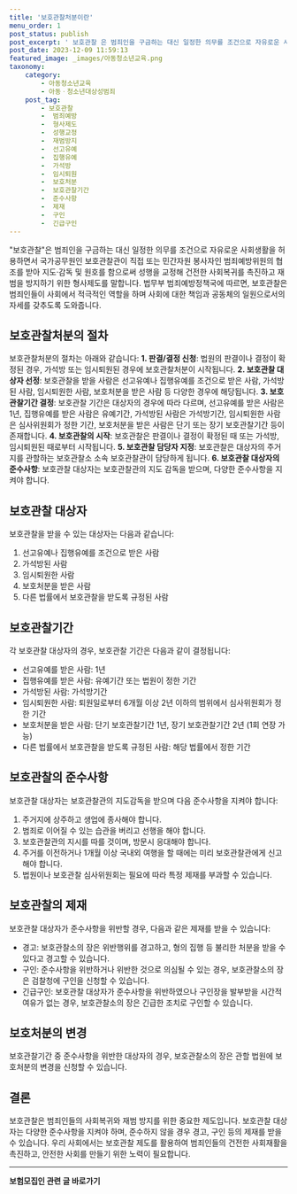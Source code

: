 ```yaml
---
title: '보호관찰처분이란'
menu_order: 1
post_status: publish
post_excerpt: ' 보호관찰 은 범죄인을 구금하는 대신 일정한 의무를 조건으로 자유로운 사회생활을 허용하면서 국가공무원인 보호관찰관이 직접 또는 민간자원 봉사자인 범죄예방위원의 협조를 받아 지도 감독 및 원호를 함으로써 성행을 교정해 건전한 사회복귀를 촉진하고 재범을 방지하기 위한 형사제도를 말합니다. 법무부 범죄예방정책국에 따르면, 보호관찰은 범죄인들이 사회에서 적극적인 역할을 하며 사회에 대한 책임과 공동체의 일원으로서의 자세를 갖추도록 도와줍니다.'
post_date: 2023-12-09 11:59:13
featured_image: _images/아동청소년교육.png
taxonomy:
    category:
        - 아동청소년교육
        - 아동ㆍ청소년대상성범죄
    post_tag:
        - 보호관찰
        -  범죄예방
        -  형사제도
        -  성행교정
        -  재범방지
        -  선고유예
        -  집행유예
        -  가석방
        -  임시퇴원
        -  보호처분
        -  보호관찰기간
        -  준수사항
        -  제재
        -  구인
        -  긴급구인
---
```


"보호관찰"은 범죄인을 구금하는 대신 일정한 의무를 조건으로 자유로운 사회생활을 허용하면서 국가공무원인 보호관찰관이 직접 또는 민간자원 봉사자인 범죄예방위원의 협조를 받아 지도·감독 및 원호를 함으로써 성행을 교정해 건전한 사회복귀를 촉진하고 재범을 방지하기 위한 형사제도를 말합니다. 법무부 범죄예방정책국에 따르면, 보호관찰은 범죄인들이 사회에서 적극적인 역할을 하며 사회에 대한 책임과 공동체의 일원으로서의 자세를 갖추도록 도와줍니다.

## 보호관찰처분의 절차
보호관찰처분의 절차는 아래와 같습니다:
**1. 판결/결정 신청**: 법원의 판결이나 결정이 확정된 경우, 가석방 또는 임시퇴원된 경우에 보호관찰처분이 시작됩니다.
**2. 보호관찰 대상자 선정**: 보호관찰을 받을 사람은 선고유예나 집행유예를 조건으로 받은 사람, 가석방된 사람, 임시퇴원한 사람, 보호처분을 받은 사람 등 다양한 경우에 해당됩니다.
**3. 보호관찰기간 결정**: 보호관찰 기간은 대상자의 경우에 따라 다르며, 선고유예를 받은 사람은 1년, 집행유예를 받은 사람은 유예기간, 가석방된 사람은 가석방기간, 임시퇴원한 사람은 심사위원회가 정한 기간, 보호처분을 받은 사람은 단기 또는 장기 보호관찰기간 등이 존재합니다.
**4. 보호관찰의 시작**: 보호관찰은 판결이나 결정이 확정된 때 또는 가석방, 임시퇴원된 때로부터 시작됩니다.
**5. 보호관찰 담당자 지정**: 보호관찰은 대상자의 주거지를 관할하는 보호관찰소 소속 보호관찰관이 담당하게 됩니다.
**6. 보호관찰 대상자의 준수사항**: 보호관찰 대상자는 보호관찰관의 지도 감독을 받으며, 다양한 준수사항을 지켜야 합니다.

## 보호관찰 대상자
보호관찰을 받을 수 있는 대상자는 다음과 같습니다:
1. 선고유예나 집행유예를 조건으로 받은 사람
2. 가석방된 사람
3. 임시퇴원한 사람
4. 보호처분을 받은 사람
5. 다른 법률에서 보호관찰을 받도록 규정된 사람

## 보호관찰기간
각 보호관찰 대상자의 경우, 보호관찰 기간은 다음과 같이 결정됩니다:
- 선고유예를 받은 사람: 1년
- 집행유예를 받은 사람: 유예기간 또는 법원이 정한 기간
- 가석방된 사람: 가석방기간
- 임시퇴원한 사람: 퇴원일로부터 6개월 이상 2년 이하의 범위에서 심사위원회가 정한 기간
- 보호처분을 받은 사람: 단기 보호관찰기간 1년, 장기 보호관찰기간 2년 (1회 연장 가능)
- 다른 법률에서 보호관찰을 받도록 규정된 사람: 해당 법률에서 정한 기간

## 보호관찰의 준수사항
보호관찰 대상자는 보호관찰관의 지도감독을 받으며 다음 준수사항을 지켜야 합니다:
1. 주거지에 상주하고 생업에 종사해야 합니다.
2. 범죄로 이어질 수 있는 습관을 버리고 선행을 해야 합니다.
3. 보호관찰관의 지시를 따를 것이며, 방문시 응대해야 합니다.
4. 주거를 이전하거나 1개월 이상 국내외 여행을 할 때에는 미리 보호관찰관에게 신고해야 합니다.
5. 법원이나 보호관찰 심사위원회는 필요에 따라 특정 제재를 부과할 수 있습니다.

## 보호관찰의 제재
보호관찰 대상자가 준수사항을 위반할 경우, 다음과 같은 제재를 받을 수 있습니다:
- 경고: 보호관찰소의 장은 위반행위를 경고하고, 형의 집행 등 불리한 처분을 받을 수 있다고 경고할 수 있습니다.
- 구인: 준수사항을 위반하거나 위반한 것으로 의심될 수 있는 경우, 보호관찰소의 장은 검찰청에 구인을 신청할 수 있습니다.
- 긴급구인: 보호관찰 대상자가 준수사항을 위반하였으나 구인장을 발부받을 시간적 여유가 없는 경우, 보호관찰소의 장은 긴급한 조치로 구인할 수 있습니다.

## 보호처분의 변경
보호관찰기간 중 준수사항을 위반한 대상자의 경우, 보호관찰소의 장은 관할 법원에 보호처분의 변경을 신청할 수 있습니다.

## 결론
보호관찰은 범죄인들의 사회복귀와 재범 방지를 위한 중요한 제도입니다. 보호관찰 대상자는 다양한 준수사항을 지켜야 하며, 준수하지 않을 경우 경고, 구인 등의 제재를 받을 수 있습니다. 우리 사회에서는 보호관찰 제도를 활용하여 범죄인들의 건전한 사회재활을 촉진하고, 안전한 사회를 만들기 위한 노력이 필요합니다.
<!-- wp:separator -->
<hr class="wp-block-separator has-alpha-channel-opacity"/>
<!-- /wp:separator -->

<!-- wp:group {"backgroundColor":"base","layout":{"type":"constrained"}} -->
<div class="wp-block-group has-base-background-color has-background"><!-- wp:paragraph {"align":"center","fontSize":"medium"} -->
<p class="has-text-align-center has-large-font-size"><strong>보험모집인 관련 글 바로가기</strong></p>
<!-- /wp:paragraph -->


<!-- wp:latest-posts
{"categories":[{"id":15486,"count":19,"description":"","link":"https://uknowlaw.com/category/%eb%b3%b4%ed%97%98%eb%aa%a8%ec%a7%91%ec%9d%b8/","name":"보험모집인","slug":"보험모집인","taxonomy":"category","parent":0,"meta":[],"_links":{"self":[{"href":"https://uknowlaw.com/wp-json/wp/v2/categories/15486"}],"collection":[{"href":"https://uknowlaw.com/wp-json/wp/v2/categories"}],"about":[{"href":"https://uknowlaw.com/wp-json/wp/v2/taxonomies/category"}],"wp:post_type":[{"href":"https://uknowlaw.com/wp-json/wp/v2/posts?categories=15486"}],"curies":[{"name":"wp","href":"https://api.w.org/{rel}","templated":true}]}}],"postsToShow":100,"excerptLength":28,"postLayout":"grid","columns":2,"featuredImageAlign":"left","featuredImageSizeSlug":"large","fontSize":"small"} /--></div>
<!-- /wp:group -->
